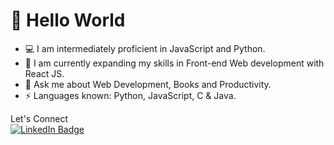 # 👋 Hello World
* 💻 I am intermediately proficient in JavaScript and Python.
* 🌱 I am currently expanding my skills in Front-end Web development with React JS.
* 💬 Ask me about Web Development, Books and Productivity.
* ⚡ Languages known: Python, JavaScript, C & Java.

Let's Connect</br>
<a href="https://www.linkedin.com/in/athithya-thiagarajan-9a9654225/">
    <img src="https://img.shields.io/badge/LinkedIn-blue?style=for-the-badge&logo=linkedin&logoColor=white" alt="LinkedIn Badge"/>
  </a>
